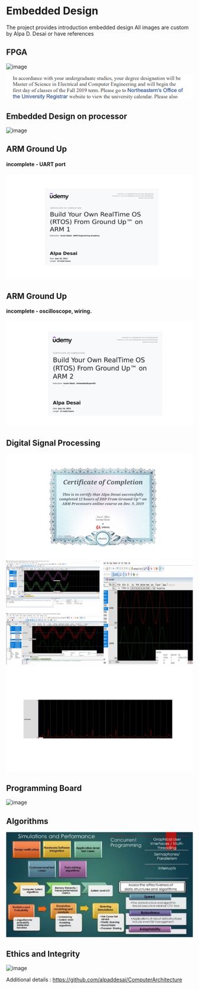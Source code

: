 # Embedded Design


The project provides introduction embedded design
All images are custom by Alpa D. Desai or have references

## FPGA 
![image](DesigningFPGA.jpg)

![image](ECE.png)

## Embedded Design on processor
![image](EmbeddedSystemDesign.jpg)

## ARM Ground Up
#### incomplete - UART port
![image](ARM_GroundUp.jpg)

## ARM Ground Up
#### incomplete - oscilloscope, wiring.
![image](RTOS_ARM2.jpg)

## Digital Signal Processing
![image](DSP.jpg)
![image](signals.jpg)
![image](ECGPlotI.jpg)

## Programming Board
![image](ProgrammingBoardImage.png)

## Algorithms
![image](SimulationsPerformanceMetrics.jpg)

## Ethics and Integrity
![image](EthicsandExcellence.png)

Additional details : https://github.com/alpaddesai/ComputerArchitecture 
